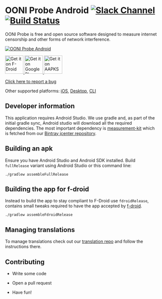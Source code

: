 # OONI Probe Android [![Slack Channel](https://slack.openobservatory.org/badge.svg)](https://slack.openobservatory.org/) [![Build Status](http://img.shields.io/travis/ooni/probe-android.svg)](https://travis-ci.org/ooni/probe-android)

OONI Probe is free and open source software designed to measure internet
censorship and other forms of network interference.

[![OONI Probe Android](assets/OONIProbeLogo.png)](https://ooni.io)

<div align="left">

<a href="https://f-droid.org/packages/org.openobservatory.ooniprobe/" target="_blank">
<img src="assets/F-Droid-badge.png" alt="Get it on F-Droid" height="60px"/>
</a>

<a href="https://play.google.com/store/apps/details?id=org.openobservatory.ooniprobe" target="_blank">
<img src="assets/Google-Play-badge.png" alt="Get it on Google Play" height="60px"/>
</a>

<a href="https://aapks.com/apk/ooniprobe/" target="_blank">
<img src="https://aapks.com/get.png" alt="Get it on AAPKS" height="60px"/>
</a>

</div>

[Click here to report a bug](https://github.com/ooni/probe-android/issues/new)

Other supported platforms: [iOS](https://github.com/ooni/probe-ios), [Desktop](https://github.com/ooni/probe-desktop), [CLI](https://github.com/ooni/probe-cli)

## Developer information

This application requires Android Studio. We use gradle and, as part of the
initial gradle sync, Android studio will download all the required
dependencies. The most important dependency is [measurement-kit](
https://github.com/measurement-kit/measurement-kit) which is fetched
from our [Bintray jcenter repository](
https://bintray.com/measurement-kit/android/android-libs).

## Building an apk

Ensure you have Android Studio and Android SDK installed. Build `fullRelease` variant using Android Studio or this command line:

```
./gradlew assembleFullRelease
```

## Building the app for f-droid

Instead to build the app to stay compliant to F-Droid use `fdroidRelease`, contains small tweaks required to have the app accepted by [f-droid](https://f-droid.org/).

```
./gradlew assembleFdroidRelease
```

## Managing translations

To manage translations check out our [translation repo](https://github.com/ooni/translations) and follow the instructions there.

## Contributing

* Write some code

* Open a pull request

* Have fun!
